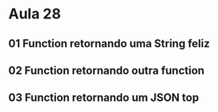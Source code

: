 # Aula 28

## 01 Function retornando uma String feliz

## 02 Function retornando outra function

## 03 Function retornando um JSON top